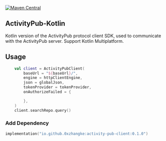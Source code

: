 [![Maven Central](https://img.shields.io/maven-central/v/io.github.0xzhangke/activity-pub-client)](https://central.sonatype.com/artifact/io.github.0xzhangke/activity-pub-client)

## ActivityPub-Kotlin

Kotlin version of the ActivityPub protocol client SDK, used to communicate with the ActivityPub
server.
Support Kotlin Multiplatform.

## Usage

```kotlin
    val client = ActivityPubClient(
        baseUrl = "${baseUrl}/",
        engine = httpClientEngine,
        json = globalJson,
        tokenProvider = tokenProvider,
        onAuthorizeFailed = {

        },
    )
    client.searchRepo.query()
```
### Add Dependency
```kts
implementation("io.github.0xzhangke:activity-pub-client:0.1.0")
```
